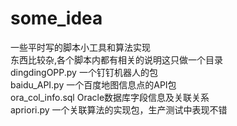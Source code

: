 # some_idea
一些平时写的脚本小工具和算法实现  
东西比较杂,各个脚本内都有相关的说明这只做一个目录  
dingdingOPP.py  一个钉钉机器人的包  
baidu_API.py  一个百度地图信息点的API包  
ora_col_info.sql  Oracle数据库字段信息及关联关系  
apriori.py  一个关联算法的实现包，生产测试中表现不错
